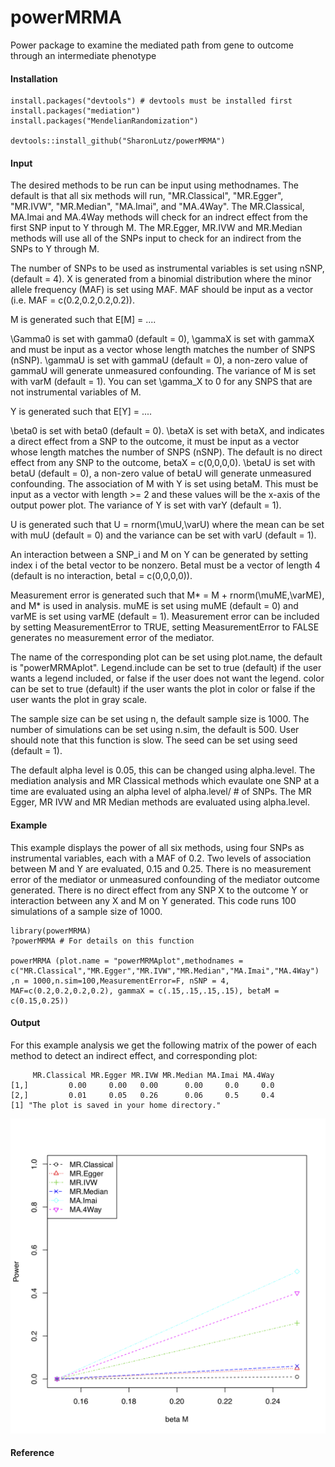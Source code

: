 # powerMRMA
Power package to examine the mediated path from gene to outcome through an intermediate phenotype

#### Installation
```
install.packages("devtools") # devtools must be installed first
install.packages("mediation")
install.packages("MendelianRandomization")

devtools::install_github("SharonLutz/powerMRMA")
```

#### Input

The desired methods to be run can be input using methodnames. The default is that all six methods will run, "MR.Classical", "MR.Egger", "MR.IVW", "MR.Median", "MA.Imai", and "MA.4Way". The MR.Classical, MA.Imai and MA.4Way methods will check for an indrect effect from the first SNP input to Y through M. The MR.Egger, MR.IVW and MR.Median methods will use all of the SNPs input to check for an indirect from the SNPs to Y through M.

The number of SNPs to be used as instrumental variables is set using nSNP, (default = 4). X is generated from a binomial distribution where the minor allele frequency (MAF) is set using MAF. MAF should be input as a vector (i.e. MAF = c(0.2,0.2,0.2,0.2)).

M is generated such that E\[M\] = ....

\Gamma0 is set with gamma0 (default = 0), \gammaX is set with gammaX and must be input as a vector whose length matches the number of SNPS (nSNP). \gammaU is set with gammaU (default = 0), a non-zero value of gammaU will generate unmeasured confounding. The variance of M is set with varM (default = 1). You can set \gamma_X to 0 for any SNPS that are not instrumental variables of M.

Y is generated such that E\[Y\] = ....

\beta0 is set with beta0 (default = 0). \betaX is set with betaX, and indicates a direct effect from a SNP to the outcome,  it must be input as a vector whose length matches the number of SNPS (nSNP). The default is no direct effect from any SNP to the outcome, betaX = c(0,0,0,0). \betaU is set with betaU (default = 0), a non-zero value of betaU will generate unmeasured confounding. The association of M with Y is set using betaM. This must be input as a vector with length >= 2 and these values will be the x-axis of the output power plot. The variance of Y is set with varY (default = 1).

U is generated such that U = rnorm(\muU,\varU) where the mean can be set with muU (default = 0) and the variance can be set with varU (default = 1).

An interaction between a SNP_i and M on Y can be generated by setting index i of the betaI vector to be nonzero. BetaI must be a vector of length 4 (default is no interaction, betaI = c(0,0,0,0)).

Measurement error is generated such that M* = M + rnorm(\muME,\varME), and M* is used in analysis. muME is set using muME (default = 0) and varME is set using varME (default = 1). Measurement error can be included by setting MeasurementError to TRUE, setting MeasurementError to FALSE generates no measurement error of the mediator.

The name of the corresponding plot can be set using plot.name, the default is "powerMRMAplot". Legend.include can be set to true (default) if the user wants a legend included, or false if the user does not want the legend. color can be set to true (default) if the user wants the plot in color or false if the user wants the plot in gray scale.

The sample size can be set using n, the default sample size is 1000. The number of simulations can be set using n.sim, the default is 500. User should note that this function is slow. The seed can be set using seed (default = 1).

The default alpha level is 0.05, this can be changed using alpha.level. The mediation analysis and MR Classical methods which evaulate one SNP at a time are evaluated using an alpha level of alpha.level/ # of SNPs. The MR Egger, MR IVW and MR Median methods are evaluated using alpha.level.




#### Example
This example displays the power of all six methods, using four SNPs as instrumental variables, each with a MAF of 0.2. Two levels of association between M and Y are evaluated, 0.15 and 0.25. There is no measurement error of the mediator or unmeasured confounding of the mediator outcome generated. There is no direct effect from any SNP X to the outcome Y or interaction between any X and M on Y generated. This code runs 100 simulations of a sample size of 1000.
```
library(powerMRMA)
?powerMRMA # For details on this function

powerMRMA (plot.name = "powerMRMAplot",methodnames = c("MR.Classical","MR.Egger","MR.IVW","MR.Median","MA.Imai","MA.4Way")
,n = 1000,n.sim=100,MeasurementError=F, nSNP = 4, MAF=c(0.2,0.2,0.2,0.2), gammaX = c(.15,.15,.15,.15), betaM = c(0.15,0.25))

```
#### Output
For this example analysis we get the following matrix of the power of each method to detect an indirect effect, and corresponding plot:

```
     MR.Classical MR.Egger MR.IVW MR.Median MA.Imai MA.4Way
[1,]         0.00     0.00   0.00      0.00     0.0     0.0
[2,]         0.01     0.05   0.26      0.06     0.5     0.4
[1] "The plot is saved in your home directory."
```
<img src="https://github.com/SharonLutz/powerMRMA/blob/master/powerMRMAplot.png" width="600">

#### Reference

